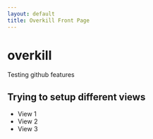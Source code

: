 ```yaml
---
layout: default
title: Overkill Front Page
---
```


# overkill
Testing github features

## Trying to setup different views

- View 1
- View 2
- View 3